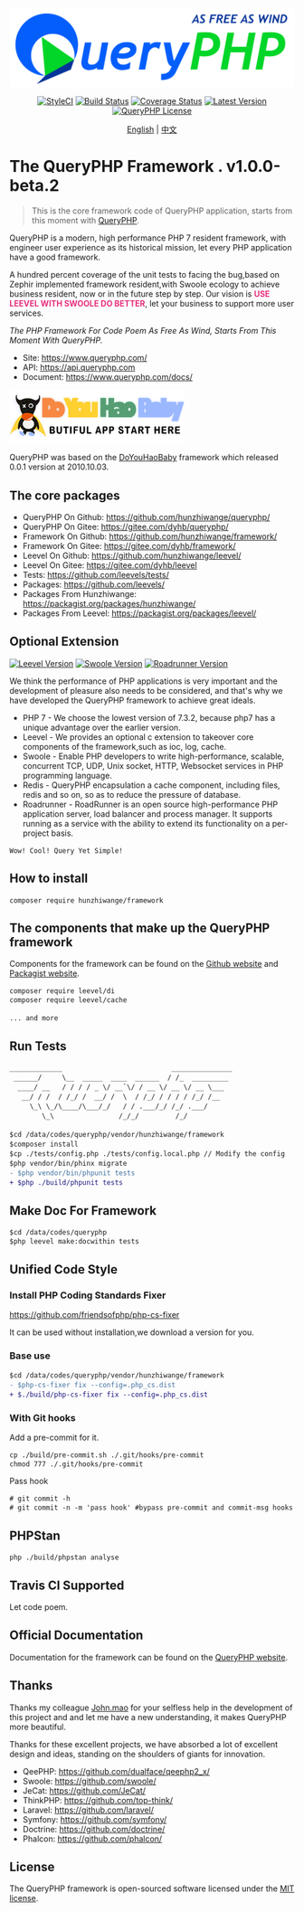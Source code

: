<img src="./queryphp.png" />

<p align="center">
  <a href="https://github.styleci.io/repos/91284136"><img src="https://github.styleci.io/repos/91284136/shield?branch=master" alt="StyleCI"></a>
  <a href="https://travis-ci.org/hunzhiwange/framework">
    <img alt="Build Status" src="https://img.shields.io/travis/hunzhiwange/framework.svg" /></a>
  <a href='https://coveralls.io/github/hunzhiwange/framework?branch=master'><img src='https://coveralls.io/repos/github/hunzhiwange/framework/badge.svg?branch=master' alt='Coverage Status' /></a>
  <a href="https://github.com/hunzhiwange/framework/releases">
    <img alt="Latest Version" src="https://poser.pugx.org/hunzhiwange/framework/version" /></a>
  <a href="http://opensource.org/licenses/MIT">
    <img alt="QueryPHP License" src="https://poser.pugx.org/hunzhiwange/framework/license.svg" /></a>
</p>

<p align="center">
    <a href="./README.md">English</a> | <a href="./README-zh-CN.md">中文</a>
</p>

# The QueryPHP Framework . v1.0.0-beta.2

> This is the core framework code of QueryPHP application, starts from this moment with [QueryPHP](https://github.com/hunzhiwange/queryphp).

QueryPHP is a modern, high performance PHP 7 resident framework, with engineer user experience as its historical mission, let every PHP application have a good framework.

A hundred percent coverage of the unit tests to facing the bug,based on Zephir implemented framework resident,with Swoole ecology to achieve business resident,
now or in the future step by step. Our vision is **<span style="color:#e82e7d;">USE LEEVEL WITH SWOOLE DO BETTER</span>**, let your business to support more user services.

*The PHP Framework For Code Poem As Free As Wind, Starts From This Moment With QueryPHP.*

* Site: <https://www.queryphp.com/>
* API: <https://api.queryphp.com>
* Document: <https://www.queryphp.com/docs/>

![](doyouhaobaby.png)

QueryPHP was based on the [DoYouHaoBaby](https://raw.githubusercontent.com/hunzhiwange/framework/master/doyouhaobaby-googlecode.jpg) framework which released 0.0.1 version at 2010.10.03.

## The core packages

 * QueryPHP On Github: <https://github.com/hunzhiwange/queryphp/>
 * QueryPHP On Gitee: <https://gitee.com/dyhb/queryphp/>
 * Framework On Github: <https://github.com/hunzhiwange/framework/>
 * Framework On Gitee: <https://gitee.com/dyhb/framework/>
 * Leevel On Github: <https://github.com/hunzhiwange/leevel/>
 * Leevel On Gitee: <https://gitee.com/dyhb/leevel>
 * Tests: <https://github.com/leevels/tests/>
 * Packages: <https://github.com/leevels/>
 * Packages From Hunzhiwange: <https://packagist.org/packages/hunzhiwange/>
 * Packages From Leevel: <https://packagist.org/packages/leevel/>

## Optional Extension

<p>
  <a href="https://github.com/hunzhiwange/leevel">
    <img alt="Leevel Version" src="https://img.shields.io/badge/leevel-=1.0.0-brightgreen.svg" /></a>
  <a href="http://pecl.php.net/package/swoole">
    <img alt="Swoole Version" src="https://img.shields.io/badge/swoole-%3E=4.2.6-brightgreen.svg" /></a>
  <a href="https://github.com/spiral/roadrunner">
    <img alt="Roadrunner Version" src="https://img.shields.io/badge/roadrunner-%3E=1.3.5-brightgreen.svg" /></a>
</p>

We think the performance of PHP applications is very important and the development of pleasure also needs to be considered, and that's why we have developed the QueryPHP framework to achieve great ideals.

* PHP 7 - We choose the lowest version of 7.3.2, because php7 has a unique advantage over the earlier version.
* Leevel - We provides an optional c extension to takeover core components of the framework,such as ioc, log, cache.
* Swoole - Enable PHP developers to write high-performance, scalable, concurrent TCP, UDP, Unix socket, HTTP, Websocket services in PHP programming language.
* Redis - QueryPHP encapsulation a cache component, including files, redis and so on, so as to reduce the pressure of database.
* Roadrunner - RoadRunner is an open source high-performance PHP application server, load balancer and process manager. It supports running as a service with the ability to extend its functionality on a per-project basis.

```
Wow! Cool! Query Yet Simple!
```

## How to install

```
composer require hunzhiwange/framework
```

## The components that make up the QueryPHP framework

Components for the framework can be found on the [Github website](https://github.com/queryyetsimple) and [Packagist website](https://packagist.org/packages/leevel/).

```
composer require leevel/di
composer require leevel/cache

... and more
```

## Run Tests

```diff
_____________                           _______________
 ______/     \__  _____  ____  ______  / /_  _________
  ____/ __   / / / / _ \/ __`\/ / __ \/ __ \/ __ \___
   __/ / /  / /_/ /  __/ /  \  / /_/ / / / / /_/ /__
     \_\ \_/\____/\___/_/   / / .___/_/ /_/ .___/
        \_\                /_/_/         /_/

$cd /data/codes/queryphp/vendor/hunzhiwange/framework      
$composer install
$cp ./tests/config.php ./tests/config.local.php // Modify the config
$php vendor/bin/phinx migrate
- $php vendor/bin/phpunit tests
+ $php ./build/phpunit tests
```

## Make Doc For Framework

```
$cd /data/codes/queryphp
$php leevel make:docwithin tests
```

## Unified Code Style

### Install PHP Coding Standards Fixer

<https://github.com/friendsofphp/php-cs-fixer>

It can be used without installation,we download a version for you.

### Base use

```diff
$cd /data/codes/queryphp/vendor/hunzhiwange/framework
- $php-cs-fixer fix --config=.php_cs.dist
+ $./build/php-cs-fixer fix --config=.php_cs.dist
```

### With Git hooks

Add a pre-commit for it.

```
cp ./build/pre-commit.sh ./.git/hooks/pre-commit
chmod 777 ./.git/hooks/pre-commit
```

Pass hook

```
# git commit -h
# git commit -n -m 'pass hook' #bypass pre-commit and commit-msg hooks
```

## PHPStan 

```
php ./build/phpstan analyse
```

## Travis CI Supported

Let code poem.

## Official Documentation

Documentation for the framework can be found on the [QueryPHP website](http://www.queryphp.com).

## Thanks

Thanks my colleague [John.mao](https://github.com/maosea0125) for your selfless help in the development of this project and and let me have a new understanding, it makes QueryPHP more beautiful.

Thanks for these excellent projects, we have absorbed a lot of excellent design and ideas, standing on the shoulders of giants for innovation.

 * QeePHP: <https://github.com/dualface/qeephp2_x/>
 * Swoole: <https://github.com/swoole/>
 * JeCat: <https://github.com/JeCat/>
 * ThinkPHP: <https://github.com/top-think/>
 * Laravel: <https://github.com/laravel/>
 * Symfony: <https://github.com/symfony/>
 * Doctrine: <https://github.com/doctrine/>
 * Phalcon: <https://github.com/phalcon/>

## License

The QueryPHP framework is open-sourced software licensed under the [MIT license](http://opensource.org/licenses/MIT).
